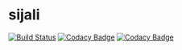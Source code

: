 # sijali

[![Build Status](https://travis-ci.org/OscarOdic/sijali.svg?branch=master)](https://travis-ci.org/OscarOdic/sijali)
[![Codacy Badge](https://api.codacy.com/project/badge/Coverage/523658de9d2a429d853ed08b0885116b)](https://www.codacy.com/app/OscarOdic/sijali?utm_source=github.com&utm_medium=referral&utm_content=OscarOdic/sijali&utm_campaign=Badge_Coverage)
[![Codacy Badge](https://api.codacy.com/project/badge/Grade/523658de9d2a429d853ed08b0885116b)](https://www.codacy.com/app/OscarOdic/sijali?utm_source=github.com&amp;utm_medium=referral&amp;utm_content=OscarOdic/sijali&amp;utm_campaign=Badge_Grade)
